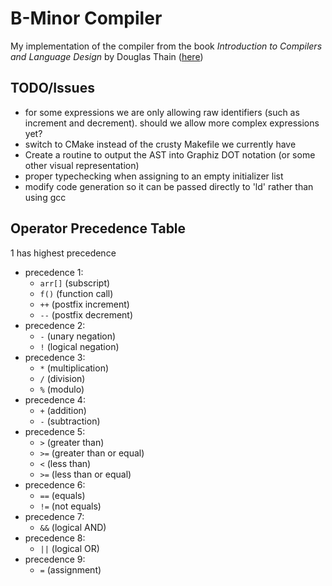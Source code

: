 # B-Minor Compiler

My implementation of the compiler from the book _Introduction to Compilers and Language Design_ by Douglas Thain ([here](https://www3.nd.edu/~dthain/compilerbook))

## TODO/Issues

- for some expressions we are only allowing raw identifiers (such as increment and decrement). should we allow more complex expressions yet?
- switch to CMake instead of the crusty Makefile we currently have
- Create a routine to output the AST into Graphiz DOT notation (or some other visual representation)
- proper typechecking when assigning to an empty initializer list
- modify code generation so it can be passed directly to 'ld' rather than using gcc

## Operator Precedence Table

1 has highest precedence

- precedence 1:
    - `arr[]`   (subscript)
    - `f()`     (function call)
    - `++`      (postfix increment)
    - `--`      (postfix decrement)
- precedence 2:
    - `-`       (unary negation)
    - `!`       (logical negation)
- precedence 3:
    - `*`       (multiplication)
    - `/`       (division)
    - `%`       (modulo)
- precedence 4:
    - `+`       (addition)
    - `-`       (subtraction)
- precedence 5:
    - `>`       (greater than)
    - `>=`      (greater than or equal)
    - `<`       (less than)
    - `>=`      (less than or equal)
- precedence 6:
    - `==`      (equals)
    - `!=`      (not equals)
- precedence 7:
    - `&&`      (logical AND)
- precedence 8:
    - `||`      (logical OR)
- precedence 9:
    - `=`       (assignment)
